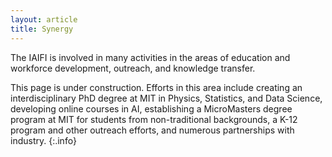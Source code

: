 ```yaml
---
layout: article
title: Synergy
---
```


The IAIFI is involved in many activities in the areas of education and workforce development, outreach, and knowledge transfer.

This page is under construction. Efforts in this area include creating an interdisciplinary PhD degree at MIT in Physics, Statistics, and Data Science, developing online courses in AI, establishing a MicroMasters degree program at MIT for students from non-traditional backgrounds, a K-12 program and other outreach efforts, and numerous partnerships with industry. 
{:.info}
